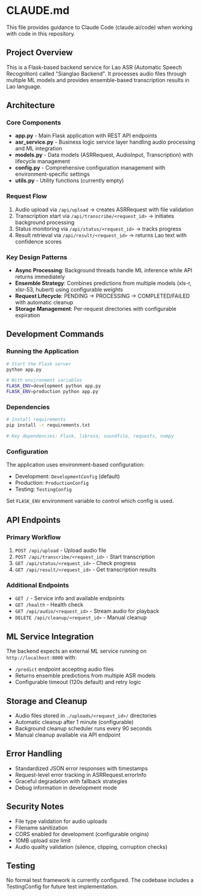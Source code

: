 # CLAUDE.md

This file provides guidance to Claude Code (claude.ai/code) when working with code in this repository.

## Project Overview

This is a Flask-based backend service for Lao ASR (Automatic Speech Recognition) called "Sianglao Backend". It processes audio files through multiple ML models and provides ensemble-based transcription results in Lao language.

## Architecture

### Core Components

- **app.py** - Main Flask application with REST API endpoints
- **asr_service.py** - Business logic service layer handling audio processing and ML integration  
- **models.py** - Data models (ASRRequest, AudioInput, Transcription) with lifecycle management
- **config.py** - Comprehensive configuration management with environment-specific settings
- **utils.py** - Utility functions (currently empty)

### Request Flow

1. Audio upload via `/api/upload` → creates ASRRequest with file validation
2. Transcription start via `/api/transcribe/<request_id>` → initiates background processing
3. Status monitoring via `/api/status/<request_id>` → tracks progress
4. Result retrieval via `/api/result/<request_id>` → returns Lao text with confidence scores

### Key Design Patterns

- **Async Processing**: Background threads handle ML inference while API returns immediately
- **Ensemble Strategy**: Combines predictions from multiple models (xls-r, xlsr-53, hubert) using configurable weights
- **Request Lifecycle**: PENDING → PROCESSING → COMPLETED/FAILED with automatic cleanup
- **Storage Management**: Per-request directories with configurable expiration

## Development Commands

### Running the Application

```bash
# Start the Flask server
python app.py

# With environment variables
FLASK_ENV=development python app.py
FLASK_ENV=production python app.py
```

### Dependencies

```bash
# Install requirements
pip install -r requirements.txt

# Key dependencies: Flask, librosa, soundfile, requests, numpy
```

### Configuration

The application uses environment-based configuration:
- Development: `DevelopmentConfig` (default)
- Production: `ProductionConfig` 
- Testing: `TestingConfig`

Set `FLASK_ENV` environment variable to control which config is used.

## API Endpoints

### Primary Workflow
1. `POST /api/upload` - Upload audio file
2. `POST /api/transcribe/<request_id>` - Start transcription  
3. `GET /api/status/<request_id>` - Check progress
4. `GET /api/result/<request_id>` - Get transcription results

### Additional Endpoints
- `GET /` - Service info and available endpoints
- `GET /health` - Health check
- `GET /api/audio/<request_id>` - Stream audio for playback
- `DELETE /api/cleanup/<request_id>` - Manual cleanup

## ML Service Integration

The backend expects an external ML service running on `http://localhost:8000` with:
- `/predict` endpoint accepting audio files
- Returns ensemble predictions from multiple ASR models
- Configurable timeout (120s default) and retry logic

## Storage and Cleanup

- Audio files stored in `./uploads/<request_id>/` directories  
- Automatic cleanup after 1 minute (configurable)
- Background cleanup scheduler runs every 90 seconds
- Manual cleanup available via API endpoint

## Error Handling

- Standardized JSON error responses with timestamps
- Request-level error tracking in ASRRequest.errorInfo
- Graceful degradation with fallback strategies
- Debug information in development mode

## Security Notes

- File type validation for audio uploads
- Filename sanitization
- CORS enabled for development (configurable origins)
- 10MB upload size limit
- Audio quality validation (silence, clipping, corruption checks)

## Testing

No formal test framework is currently configured. The codebase includes a TestingConfig for future test implementation.